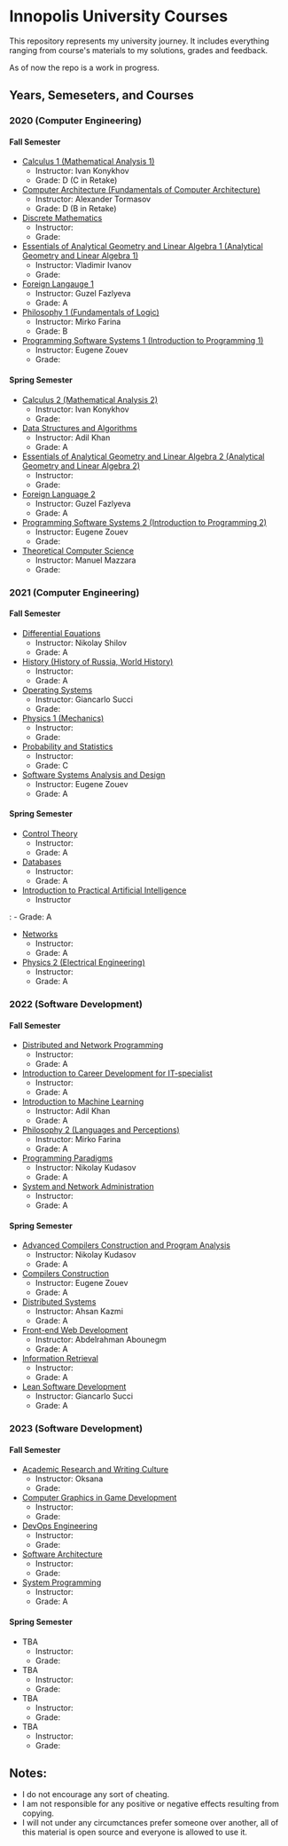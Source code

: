 # Innopolis University Courses
This repository represents  my university journey. It includes everything ranging from course's materials to my solutions, grades and feedback.

As of now the repo is a work in progress. 

## Years, Semeseters, and Courses

### 2020 (Computer Engineering)
#### Fall Semester
- [Calculus 1 (Mathematical Analysis 1)](https://github.com/IVIosab/university/tree/main/calculus-1)
	- Instructor: Ivan Konykhov
	- Grade: D (C in Retake)
- [Computer Architecture (Fundamentals of Computer Architecture)](https://github.com/IVIosab/university/tree/main/computer-architecture)
	- Instructor: Alexander Tormasov
	- Grade: D (B in Retake)
- [Discrete Mathematics](https://github.com/IVIosab/university/tree/main/discrete-mathematics)
	- Instructor:
	- Grade: 
- [Essentials of Analytical Geometry and Linear Algebra 1 (Analytical Geometry and Linear Algebra 1)](https://github.com/IVIosab/university/tree/main/analytical-geometry-and-linear-algebra-1)
	- Instructor: Vladimir Ivanov
	- Grade: 
- [Foreign Langauge 1](https://github.com/IVIosab/university/tree/main/foriegn-language-1)
	- Instructor: Guzel Fazlyeva
	- Grade: A
- [Philosophy 1 (Fundamentals of Logic)](https://github.com/IVIosab/university/tree/main/philosophy-1)
	- Instructor: Mirko Farina
	- Grade: B
- [Programming Software Systems 1 (Introduction to Programming 1)](https://github.com/IVIosab/university/tree/main/programming-software-systems-1)
	- Instructor: Eugene Zouev
	- Grade: 

#### Spring Semester
- [Calculus 2 (Mathematical Analysis 2)](https://github.com/IVIosab/university/tree/main/calculus-2)
	- Instructor: Ivan Konykhov
	- Grade: 
- [Data Structures and Algorithms](https://github.com/IVIosab/university/tree/main/data-structures-and-algorithms)
	- Instructor: Adil Khan
	- Grade: A
- [Essentials of Analytical Geometry and Linear Algebra 2 (Analytical Geometry and Linear Algebra 2)](https://github.com/IVIosab/university/tree/main/analytical-geometry-and-linear-algebra-2)
	- Instructor: 
	- Grade: 
- [Foreign Language 2](https://github.com/IVIosab/university/tree/main/foriegn-language-2)
	- Instructor: Guzel Fazlyeva
	- Grade: A
- [Programming Software Systems 2 (Introduction to Programming 2)](https://github.com/IVIosab/university/tree/main/programming-software-systems-2)
	- Instructor: Eugene Zouev 
	- Grade: 
- [Theoretical Computer Science](https://github.com/IVIosab/university/tree/main/theoritical-computer-science)
	- Instructor: Manuel Mazzara
	- Grade: 

### 2021 (Computer Engineering)
#### Fall Semester
- [Differential Equations](https://github.com/IVIosab/university/tree/main/differential-equations)
	- Instructor: Nikolay Shilov
	- Grade: A
- [History (History of Russia, World History)](https://github.com/IVIosab/university/tree/main/history)
	- Instructor: 
	- Grade: A
- [Operating Systems](https://github.com/IVIosab/university/tree/main/operating-systems)
	- Instructor: Giancarlo Succi
	- Grade: 
- [Physics 1 (Mechanics)](https://github.com/IVIosab/university/tree/main/physics-1)
	- Instructor: 
	- Grade: 
- [Probability and Statistics](https://github.com/IVIosab/university/tree/main/probability-and-statistics)
	- Instructor: 
	- Grade: C
- [Software Systems Analysis and Design](https://github.com/IVIosab/university/tree/main/software-systems-analysis-and-design)
	- Instructor: Eugene Zouev
	- Grade: A

#### Spring Semester
- [Control Theory](https://github.com/IVIosab/university/tree/main/control-theory)
	- Instructor: 
	- Grade: A
- [Databases](https://github.com/IVIosab/university/tree/main/databases)
	- Instructor: 
	- Grade: A
- [Introduction to Practical Artificial Intelligence](https://github.com/IVIosab/university/tree/main/introduction-to-practical-artificial-intelligence)
	- Instructor

: 
	- Grade: A
- [Networks](https://github.com/IVIosab/university/tree/main/networks)
	- Instructor: 
	- Grade: A
- [Physics 2 (Electrical Engineering)](https://github.com/IVIosab/university/tree/main/physics-2)
	- Instructor: 
	- Grade: A

### 2022 (Software Development)
#### Fall Semester
- [Distributed and Network Programming](https://github.com/IVIosab/university/tree/main/distributed-network-programming)
	- Instructor: 
	- Grade: A
- [Introduction to Career Development for IT-specialist](https://github.com/IVIosab/university/tree/main/introducetion-to-career-development-for-IT-specialists)
	- Instructor: 
	- Grade: A
- [Introduction to Machine Learning](https://github.com/IVIosab/university/tree/main/introduction-to-machine-learning)
	- Instructor: Adil Khan
	- Grade: A
- [Philosophy 2 (Languages and Perceptions)](https://github.com/IVIosab/university/tree/main/philosophy-2)
	- Instructor: Mirko Farina
	- Grade: A
- [Programming Paradigms](https://github.com/IVIosab/university/tree/main/programming-paradigms)
	- Instructor: Nikolay Kudasov
	- Grade: A
- [System and Network Administration](https://github.com/IVIosab/university/tree/main/systems-and-network-adminstration)
	- Instructor: 
	- Grade: A

#### Spring Semester
- [Advanced Compilers Construction and Program Analysis](https://github.com/IVIosab/university/tree/main/advanced-compilers-contruction-and-program-analysis)
	- Instructor: Nikolay Kudasov 
	- Grade: A
- [Compilers Construction](https://github.com/IVIosab/university/tree/main/compiler-construction)
	- Instructor: Eugene Zouev
	- Grade: A
- [Distributed Systems](https://github.com/IVIosab/university/tree/main/distributed-systems)
	- Instructor: Ahsan Kazmi
	- Grade: A
- [Front-end Web Development](https://github.com/IVIosab/university/tree/main/front-end-web-development)
	- Instructor: Abdelrahman Abounegm
	- Grade: A
- [Information Retrieval](https://github.com/IVIosab/university/tree/main/information-retrieval)
	- Instructor: 
	- Grade: A
- [Lean Software Development](https://github.com/IVIosab/university/tree/main/lean-software-development)
	- Instructor: Giancarlo Succi
	- Grade: A

### 2023 (Software Development)
#### Fall Semester
- [Academic Research and Writing Culture](https://github.com/IVIosab/university/tree/main/academic-research-writing-culture-1)
	- Instructor: Oksana
	- Grade: 
- [Computer Graphics in Game Development](https://github.com/IVIosab/university/tree/main/computer-graphics-in-game-development)
	- Instructor: 
	- Grade: 
- [DevOps Engineering](https://github.com/IVIosab/university/tree/main/devops-engineering)
	- Instructor: 
	- Grade: 
- [Software Architecture](https://github.com/IVIosab/university/tree/main/software-architecture)
	- Instructor: 
	- Grade: 
- [System Programming](https://github.com/IVIosab/university/tree/main/system-programming)
	- Instructor: 
	- Grade: A

#### Spring Semester
- TBA
	- Instructor: 
	- Grade: 
- TBA 
	- Instructor: 
	- Grade: 
- TBA 
	- Instructor: 
	- Grade: 
- TBA 
	- Instructor: 
	- Grade: 
	
## Notes:
- I do not encourage any sort of cheating.
- I am not responsible for any positive or negative effects resulting from copying.
- I will not under any circumctances prefer someone over another, all of this material is open source and everyone is allowed to use it.
